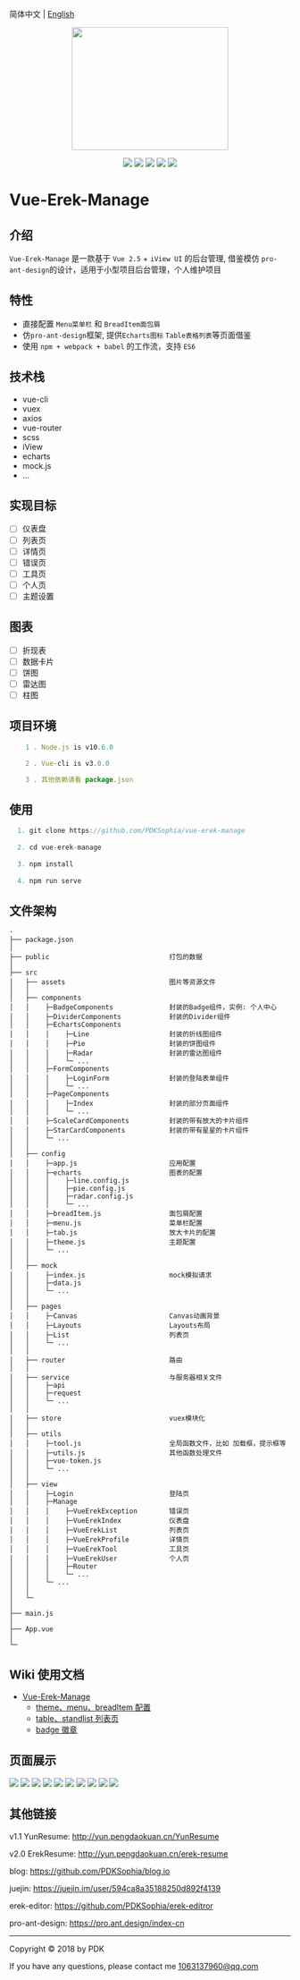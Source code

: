 简体中文 | [English](./README.en.md)

<div align='center'>

  <img src='https://github.com/PDKSophia/erek-resume-manage/raw/master/image/logo.png' width=280 height=220>

![](https://img.shields.io/badge/vue-2.5.2-blue.svg)
![](https://img.shields.io/badge/license-MIT-orange.svg)
![](https://img.shields.io/badge/echarts-4.1.0-yellow.svg)
![](https://img.shields.io/badge/iView-3.1.3-green.svg)
![](https://img.shields.io/badge/axios-0.18.0-red.svg)

</div>

# Vue-Erek-Manage

## 介绍
`Vue-Erek-Manage` 是一款基于 `Vue 2.5` + `iView UI` 的后台管理, 借鉴模仿 `pro-ant-design`的设计，适用于小型项目后台管理，个人维护项目

## 特性

- 直接配置 `Menu菜单栏` 和 `BreadItem面包屑`
- 仿`pro-ant-design`框架, 提供`Echarts图标` `Table表格列表`等页面借鉴
- 使用 `npm + webpack + babel` 的工作流，支持 `ES6`

<!-- ## Display Link -->
<!-- Link: http://yun.pengdaokuan.cn/erek-manage -->

## 技术栈
+ vue-cli
+ vuex
+ axios
+ vue-router
+ scss
+ iView
+ echarts
+ mock.js
+ ...

## 实现目标
- [ ] 仪表盘
- [ ] 列表页
- [ ] 详情页
- [ ] 错误页
- [ ] 工具页
- [ ] 个人页
- [ ] 主题设置

## 图表
- [ ] 折现表
- [ ] 数据卡片
- [ ] 饼图
- [ ] 雷达图
- [ ] 柱图

## 项目环境
```javascript
    1 . Node.js is v10.6.0 

    2 . Vue-cli is v3.0.0

    3 . 其他依赖请看 package.json

```

## 使用
```javascript
  1. git clone https://github.com/PDKSophia/vue-erek-manage
  
  2. cd vue-erek-manage
  
  3. npm install
  
  4. npm run serve
```

## 文件架构
```
·
├── package.json
│ 
├── public                              打包的数据  
│ 
├── src
│   ├── assets                          图片等资源文件
│   │                    
│   ├── components                  
│   │    ├─BadgeComponents              封装的Badge组件，实例: 个人中心    
│   │    ├─DividerComponents            封装的Divider组件   
│   │    ├─EchartsComponents                   
│   │    │    ├─Line                    封装的折线图组件
│   │    │    ├─Pie                     封装的饼图组件
│   │    │    ├─Radar                   封装的雷达图组件
│   │    │    └─ ... 
│   │    ├─FormComponents                   
│   │    │    ├─LoginForm               封装的登陆表单组件
│   │    │    └─ ... 
│   │    ├─PageComponents                   
│   │    │    ├─Index                   封装的部分页面组件
│   │    │    └─ ...    
│   │    ├─ScaleCardComponents          封装的带有放大的卡片组件      
│   │    ├─StarCardComponents           封装的带有星星的卡片组件
│   │    └─ ... 
│   │
│   ├── config
│   │    ├─app.js                       应用配置   
│   │    ├─echarts                      图表的配置   
│   │    │    ├─line.config.js             
│   │    │    ├─pie.config.js             
│   │    │    ├─radar.config.js             
│   │    │    └─ ...    
│   │    ├─breadItem.js                 面包屑配置   
│   │    ├─menu.js                      菜单栏配置   
│   │    ├─tab.js                       放大卡片的配置
│   │    ├─theme.js                     主题配置   
│   │    └─ ...    
│   │ 
│   ├── mock
│   │    ├─index.js                     mock模拟请求
│   │    ├─data.js                  
│   │    └─ ...    
│   │ 
│   ├── pages                    
│   │    ├─Canvas                       Canvas动画背景
│   │    ├─Layouts                      Layouts布局
│   │    ├─List                         列表页
│   │    └─ ... 
│   │
│   ├── router                          路由
│   │
│   ├── service                         与服务器相关文件
│   │    ├─api                      
│   │    ├─request                  
│   │    └─ ...  
│   │       
│   ├── store                           vuex模块化 
│   │      
│   ├── utils                    
│   │    ├─tool.js                      全局函数文件，比如 加载框，提示框等
│   │    ├─utils.js                     其他函数处理文件  
│   │    ├─vue-token.js             
│   │    └─ ... 
│   │             
│   ├── view
│   │    ├─Login                        登陆页
│   │    ├─Manage                       
│   │    │    ├─VueErekException        错误页     
│   │    │    ├─VueErekIndex            仪表盘
│   │    │    ├─VueErekList             列表页
│   │    │    ├─VueErekProfile          详情页
│   │    │    ├─VueErekTool             工具页
│   │    │    ├─VueErekUser             个人页
│   │    │    ├─Router            
│   │    │    └─ ...                    
│   │    └─ ...    
│   │
│   └─
│ 
├── main.js                            
│  
├── App.vue                            
│                   
└─
```


## Wiki 使用文档
* [Vue-Erek-Manage](https://github.com/PDKSophia/vue-erek-manage/wiki/Vue-Erek-Manage-%E6%96%87%E6%A1%A3)
    * [theme、menu、breadItem 配置](https://github.com/PDKSophia/vue-erek-manage/wiki/%E9%85%8D%E7%BD%AE%E7%9B%B8%E5%85%B3%E6%96%87%E6%A1%A3)
    * [table、standlist 列表页](https://github.com/PDKSophia/vue-erek-manage/wiki/%E5%88%97%E8%A1%A8%E9%A1%B5)
    * [badge 徽章](https://github.com/PDKSophia/vue-erek-manage/wiki/%E5%BE%BD%E7%AB%A0)

## 页面展示

<img src='https://github.com/PDKSophia/erek-resume-manage/raw/master/image/vue-erek-1.png'>

<img src='https://github.com/PDKSophia/erek-resume-manage/raw/master/image/vue-erek-index.png'>

<img src='https://github.com/PDKSophia/erek-resume-manage/raw/master/image/vue-erek-table.png'>

<img src='https://github.com/PDKSophia/erek-resume-manage/raw/master/image/vue-erek-stand.png'>

<img src='https://github.com/PDKSophia/erek-resume-manage/raw/master/image/vue-erek-403.png'>

<img src='https://github.com/PDKSophia/erek-resume-manage/raw/master/image/vue-erek-404.png'>

<img src='https://github.com/PDKSophia/erek-resume-manage/raw/master/image/vue-erek-500.png'>

<img src='https://github.com/PDKSophia/erek-resume-manage/raw/master/image/vue-erek-user-1.png'>

<img src='https://github.com/PDKSophia/erek-resume-manage/raw/master/image/vue-erek-user-2.png'>

<img src='https://github.com/PDKSophia/erek-resume-manage/raw/master/image/vue-erek-user-3.png'>

## 其他链接

v1.1 YunResume: http://yun.pengdaokuan.cn/YunResume

v2.0 ErekResume: http://yun.pengdaokuan.cn/erek-resume

blog: https://github.com/PDKSophia/blog.io

juejin: https://juejin.im/user/594ca8a35188250d892f4139

erek-editor: https://github.com/PDKSophia/erek-editror

pro-ant-design: https://pro.ant.design/index-cn

-----

Copyright © 2018 by PDK

If you have any questions, please contact me 1063137960@qq.com
